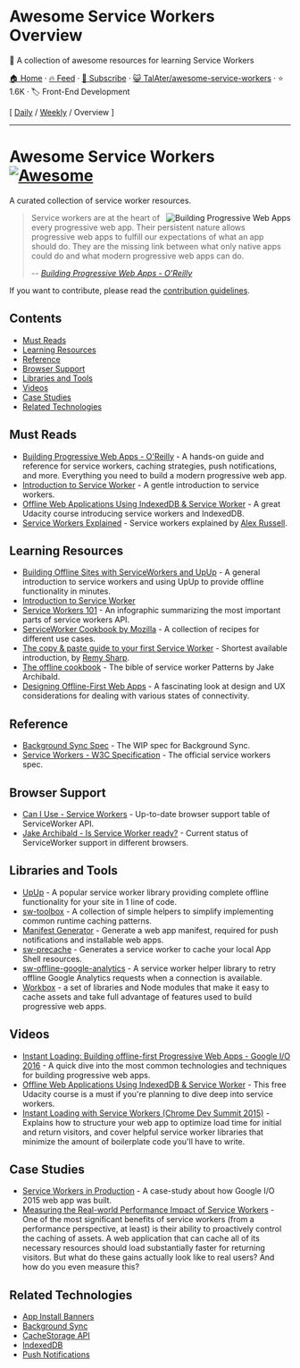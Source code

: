 # Awesome Service Workers Overview

:nut_and_bolt: A collection of awesome resources for learning Service Workers

[🏠 Home](/README.md) · [🔥 Feed](https://test.trackawesomelist.com/TalAter/awesome-service-workers/feed.xml) · [📮 Subscribe](https://trackawesomelist.us17.list-manage.com/subscribe?u=d2f0117aa829c83a63ec63c2f&id=36a103854c) · [😺 TalAter/awesome-service-workers](https://github.com/TalAter/awesome-service-workers/blob/master/README.md) · ⭐ 1.6K · 🏷️ Front-End Development

[ [Daily](/content/TalAter/awesome-service-workers/README.md) / [Weekly](/content/TalAter/awesome-service-workers/week/README.md) / Overview ]

---

# Awesome Service Workers [![Awesome](https://cdn.rawgit.com/sindresorhus/awesome/d7305f38d29fed78fa85652e3a63e154dd8e8829/media/badge.svg)](https://github.com/sindresorhus/awesome)

A curated collection of service worker resources.

<a href="https://pwabook.com/oreillyasw"><img align="right" src="https://github.com/TalAter/awesome-progressive-web-apps/raw/master/images/mpwa.png" alt="Building Progressive Web Apps"></a>

> Service workers are at the heart of every progressive web app. Their persistent nature allows progressive web apps to fulfill our expectations of what an app should do. They are the missing link between what only native apps could do and what modern progressive web apps can do.
>
> \-- <cite>[Building Progressive Web Apps - O'Reilly](https://pwabook.com/oreillyasw)</cite>

If you want to contribute, please read the [contribution guidelines](https://github.com/TalAter/awesome-service-workers/blob/master/README.md/contributing.md).

## Contents

*   [Must Reads](#must-reads)
*   [Learning Resources](#learning-resources)
*   [Reference](#reference)
*   [Browser Support](#browser-support)
*   [Libraries and Tools](#libraries-and-tools)
*   [Videos](#videos)
*   [Case Studies](#case-studies)
*   [Related Technologies](#related-technologies)

## Must Reads

*   [Building Progressive Web Apps - O'Reilly](https://pwabook.com/oreillyasw) - A hands-on guide and reference for service workers, caching strategies, push notifications, and more. Everything you need to build a modern progressive web app.
*   [Introduction to Service Worker](http://www.html5rocks.com/en/tutorials/service-worker/introduction/) - A gentle introduction to service workers.
*   [Offline Web Applications Using IndexedDB & Service Worker](https://www.udacity.com/course/offline-web-applications--ud899) - A great Udacity course introducing service workers and IndexedDB.
*   [Service Workers Explained](https://github.com/slightlyoff/ServiceWorker/blob/master/explainer.md) - Service workers explained by [Alex Russell](https://github.com/slightlyoff).

## Learning Resources

*   [Building Offline Sites with ServiceWorkers and UpUp](https://dev.opera.com/articles/offline-with-upup-service-workers/) - A general introduction to service workers and using UpUp to provide offline functionality in minutes.
*   [Introduction to Service Worker](http://www.html5rocks.com/en/tutorials/service-worker/introduction/)
*   [Service Workers 101](https://github.com/delapuente/service-workers-101) - An infographic summarizing the most important parts of service workers API.
*   [ServiceWorker Cookbook by Mozilla](https://serviceworke.rs/) - A collection of recipes for different use cases.
*   [The copy & paste guide to your first Service Worker](https://remysharp.com/2016/03/22/the-copy--paste-guide-to-your-first-service-worker) - Shortest available introduction, by [Remy Sharp](https://github.com/remy).
*   [The offline cookbook](https://jakearchibald.com/2014/offline-cookbook/) - The bible of service worker Patterns by Jake Archibald.
*   [Designing Offline-First Web Apps](http://alistapart.com/article/offline-first) - A fascinating look at design and UX considerations for dealing with various states of connectivity.

## Reference

*   [Background Sync Spec](https://wicg.github.io/BackgroundSync/spec/) - The WIP spec for Background Sync.
*   [Service Workers - W3C Specification](https://www.w3.org/TR/service-workers/) - The official service workers spec.

## Browser Support

*   [Can I Use - Service Workers](http://caniuse.com/#feat=serviceworkers) - Up-to-date browser support table of ServiceWorker API.
*   [Jake Archibald - Is Service Worker ready?](https://jakearchibald.github.io/isserviceworkerready/) - Current status of ServiceWorker support in different browsers.

## Libraries and Tools

*   [UpUp](http://upup.rocks/) - A popular service worker library providing complete offline functionality for your site in 1 line of code.
*   [sw-toolbox](https://github.com/GoogleChrome/sw-toolbox/) - A collection of simple helpers to simplify implementing common runtime caching patterns.
*   [Manifest Generator](https://brucelawson.github.io/manifest/) - Generate a web app manifest, required for push notifications and installable web apps.
*   [sw-precache](https://github.com/GoogleChrome/sw-precache/) - Generates a service worker to cache your local App Shell resources.
*   [sw-offline-google-analytics](https://developers.google.com/web/updates/2016/07/offline-google-analytics) - A service worker helper library to retry offline Google Analytics requests when a connection is available.
*   [Workbox](https://developers.google.com/web/tools/workbox/) - a set of libraries and Node modules that make it easy to cache assets and take full advantage of features used to build progressive web apps.

## Videos

*   [Instant Loading: Building offline-first Progressive Web Apps - Google I/O 2016](https://youtu.be/cmGr0RszHc8) - A quick dive into the most common technologies and techniques for building progressive web apps.
*   [Offline Web Applications Using IndexedDB & Service Worker](https://www.udacity.com/course/offline-web-applications--ud899) - This free Udacity course is a must if you're planning to dive deep into service workers.
*   [Instant Loading with Service Workers (Chrome Dev Summit 2015)](https://www.youtube.com/watch?v=jCKZDTtUA2A) - Explains how to structure your web app to optimize load time for initial and return visitors, and cover helpful service worker libraries that minimize the amount of boilerplate code you'll have to write.

## Case Studies

*   [Service Workers in Production](https://developers.google.com/web/showcase/case-study/service-workers-iowa) - A case-study about how Google I/O 2015 web app was built.
*   [Measuring the Real-world Performance Impact of Service Workers](https://developers.google.com/web/showcase/2016/service-worker-perf) - One of the most significant benefits of service workers (from a performance perspective, at least) is their ability to proactively control the caching of assets. A web application that can cache all of its necessary resources should load substantially faster for returning visitors. But what do these gains actually look like to real users? And how do you even measure this?

## Related Technologies

*   [App Install Banners](https://github.com/TalAter/awesome-progressive-web-apps#installable-web-apps)
*   [Background Sync](https://github.com/TalAter/awesome-progressive-web-apps#background-sync)
*   [CacheStorage API](https://github.com/TalAter/awesome-progressive-web-apps#cachestorage-api)
*   [IndexedDB](https://github.com/TalAter/awesome-progressive-web-apps#indexeddb)
*   [Push Notifications](https://github.com/TalAter/awesome-progressive-web-apps#push-notifications)

